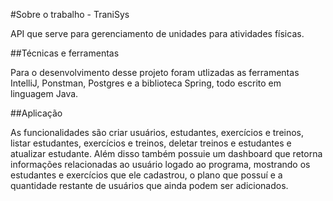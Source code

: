 #Sobre o trabalho - TraniSys

  API que serve para gerenciamento de unidades para atividades físicas.
  
 ##Técnicas e ferramentas

   Para o desenvolvimento desse projeto foram utlizadas as ferramentas IntelliJ, Ponstman, Postgres e a biblioteca Spring, todo escrito em linguagem Java.

  ##Aplicação

  As funcionalidades são criar usuários, estudantes, exercícios e treinos, listar estudantes, exercícios e treinos, deletar treinos e estudantes e atualizar estudante.
  Além disso também possuie um dashboard que retorna informações relacionadas ao usuário logado ao programa, mostrando os estudantes e exercícios que ele cadastrou, o plano que possuí e a quantidade restante de usuários que ainda podem ser adicionados.
